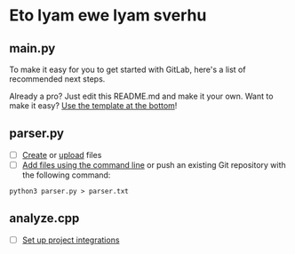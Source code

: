 # Eto lyam ewe lyam sverhu



## main.py

To make it easy for you to get started with GitLab, here's a list of recommended next steps.

Already a pro? Just edit this README.md and make it your own. Want to make it easy? [Use the template at the bottom](#editing-this-readme)!

## parser.py

- [ ] [Create](https://gitlab.com/-/experiment/new_project_readme_content:2a0785325a862ba4e75ca8919cc71b62?https://docs.gitlab.com/ee/user/project/repository/web_editor.html#create-a-file) or [upload](https://gitlab.com/-/experiment/new_project_readme_content:2a0785325a862ba4e75ca8919cc71b62?https://docs.gitlab.com/ee/user/project/repository/web_editor.html#upload-a-file) files
- [ ] [Add files using the command line](https://gitlab.com/-/experiment/new_project_readme_content:2a0785325a862ba4e75ca8919cc71b62?https://docs.gitlab.com/ee/gitlab-basics/add-file.html#add-a-file-using-the-command-line) or push an existing Git repository with the following command:

```
python3 parser.py > parser.txt
```

## analyze.cpp

- [ ] [Set up project integrations](https://gitlab.com/-/experiment/new_project_readme_content:2a0785325a862ba4e75ca8919cc71b62?https://docs.gitlab.com/ee/user/project/integrations/)
